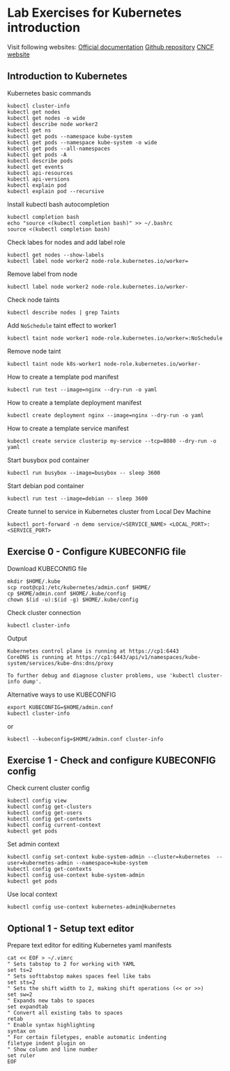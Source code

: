 # Lab Exercises for Kubernetes introduction

Visit following websites:
[Official documentation](https://kubernetes.io/docs/)
[Github repository](https://github.com/kubernetes/)
[CNCF website](https://www.cncf.io/)


## Introduction to Kubernetes

Kubernetes basic commands

```
kubectl cluster-info
kubectl get nodes
kubectl get nodes -o wide
kubectl describe node worker2
kubectl get ns
kubectl get pods --namespace kube-system
kubectl get pods --namespace kube-system -o wide
kubectl get pods --all-namespaces
kubectl get pods -A
kubectl describe pods
kubectl get events
kubectl api-resources
kubectl api-versions
kubectl explain pod
kubectl explain pod --recursive
```

Install kubectl bash autocompletion

```
kubectl completion bash
echo "source <(kubectl completion bash)" >> ~/.bashrc       
source <(kubectl completion bash)
```

Check labes for nodes and add label role

```
kubectl get nodes --show-labels
kubectl label node worker2 node-role.kubernetes.io/worker=
```

Remove label from node

```
kubectl label node worker2 node-role.kubernetes.io/worker-
```

Check node taints

```
kubectl describe nodes | grep Taints
```

Add `NoSchedule` taint effect to worker1

```
kubectl taint node worker1 node-role.kubernetes.io/worker=:NoSchedule
```

Remove node taint

```
kubectl taint node k8s-worker1 node-role.kubernetes.io/worker-
```

How to create a template pod manifest

```
kubectl run test --image=nginx --dry-run -o yaml
```

How to create a template deployment manifest

```
kubectl create deployment nginx --image=nginx --dry-run -o yaml
```

How to create a template service manifest

```
kubectl create service clusterip my-service --tcp=8080 --dry-run -o yaml
```

Start busybox pod container

```
kubectl run busybox --image=busybox -- sleep 3600
```

Start debian pod container
```
kubectl run test --image=debian -- sleep 3600
```

Create tunnel to service in Kubernetes cluster from Local Dev Machine
```
kubectl port-forward -n demo service/<SERVICE_NAME> <LOCAL_PORT>:<SERVICE_PORT>
```

## Exercise 0 - Configure KUBECONFIG file

Download KUBECONfIG file

```shell
mkdir $HOME/.kube
scp root@cp1:/etc/kubernetes/admin.conf $HOME/
cp $HOME/admin.conf $HOME/.kube/config
chown $(id -u):$(id -g) $HOME/.kube/config
```

Check cluster connection

```shell
kubectl cluster-info
```
Output

```
Kubernetes control plane is running at https://cp1:6443
CoreDNS is running at https://cp1:6443/api/v1/namespaces/kube-system/services/kube-dns:dns/proxy

To further debug and diagnose cluster problems, use 'kubectl cluster-info dump'.
```

Alternative ways to use KUBECONFIG

```shell
export KUBECONFIG=$HOME/admin.conf
kubectl cluster-info
```

or

```shell
kubectl --kubeconfig=$HOME/admin.conf cluster-info
```


## Exercise 1 - Check and configure KUBECONFIG config

Check current cluster config

```shell
kubectl config view
kubectl config get-clusters
kubectl config get-users
kubectl config get-contexts
kubectl config current-context
kubectl get pods
```

Set admin context

```shell
kubectl config set-context kube-system-admin --cluster=kubernetes  --user=kubernetes-admin --namespace=kube-system
kubectl config get-contexts
kubectl config use-context kube-system-admin
kubectl get pods
```

Use local context

```shell
kubectl config use-context kubernetes-admin@kubernetes
```

## Optional 1 - Setup text editor

Prepare text editor for editing Kubernetes yaml manifests

```shell
cat << EOF > ~/.vimrc
" Sets tabstop to 2 for working with YAML
set ts=2
" Sets softtabstop makes spaces feel like tabs
set sts=2
" Sets the shift width to 2, making shift operations (<< or >>)               
set sw=2
" Expands new tabs to spaces               
set expandtab
" Convert all existing tabs to spaces     
retab                      
" Enable syntax highlighting
syntax on               
" For certain filetypes, enable automatic indenting
filetype indent plugin on 
" Show column and line number   
set ruler                 
EOF
```